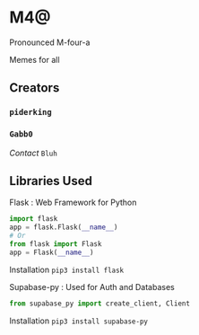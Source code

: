 # M4@
Pronounced M-four-a

Memes for all



## Creators
### `piderking` 

### `Gabb0`  
*Contact* ` Bluh `


## Libraries Used
 Flask
: Web Framework for Python

```python
import flask
app = flask.Flask(__name__)
# Or
from flask import Flask
app = Flask(__name__)
```
Installation
`pip3 install flask`


 Supabase-py
: Used for Auth and Databases

```python
from supabase_py import create_client, Client
```
Installation
`pip3 install supabase-py`
